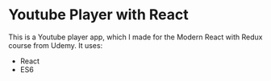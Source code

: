 # Youtube Player with React

This is a Youtube player app, which I  made for the Modern React with Redux course from Udemy. It uses:

- React 
- ES6
